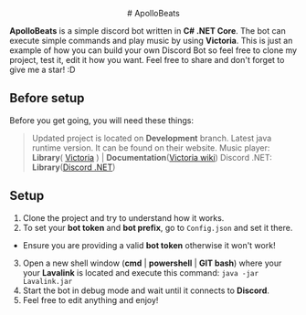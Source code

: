 <p align="center">
  # ApolloBeats
  </p>

**ApolloBeats** is a simple discord bot written in **C# .NET Core**. The bot can execute simple commands and play music by using **Victoria**. This is just an example of how you can build your own Discord Bot so feel free to clone my project, test it, edit it how you want. Feel free to share and don't forget to give me a star! :D


## Before setup

Before you get going, you will need these things:
> Updated project is located on **Development** branch.
> Latest java runtime version. It can be found on their website.
> Music player: **Library**( [Victoria]([https://github.com/Yucked/Victoria](https://github.com/Yucked/Victoria)) ) |  **Documentation**([Victoria wiki]([https://github.com/Yucked/Victoria/wiki](https://github.com/Yucked/Victoria/wiki)))
> Discord .NET: **Library**([Discord .NET]([https://github.com/discord-net/Discord.Net](https://github.com/discord-net/Discord.Net)))

## Setup

1. Clone the project and try to understand how it works.
2. To set your **bot token** and **bot prefix**, go to `Config.json` and set it there.
- Ensure you are providing a valid **bot token** otherwise it won't work!
3. Open a new shell window (**cmd** | **powershell** | **GIT bash**) where your your **Lavalink** is located and execute this command: `java -jar Lavalink.jar`
4. Start the bot in debug mode and wait until it connects to **Discord**.
5. Feel free to edit anything and enjoy!
